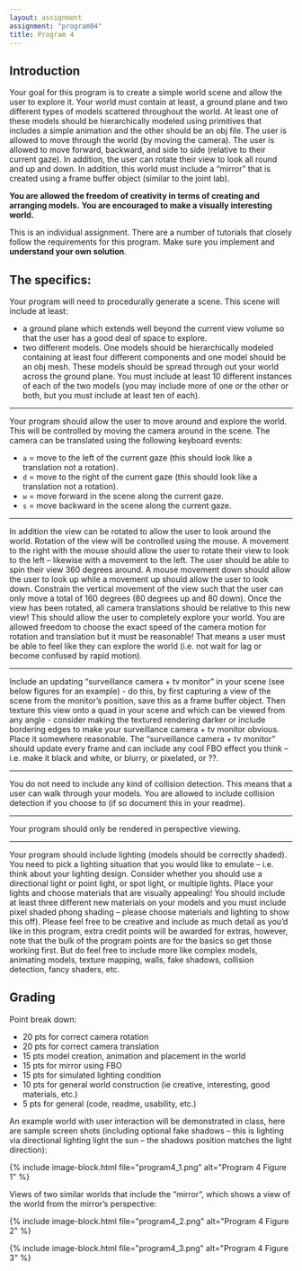 ```yaml
---
layout: assignment
assignment: "program04"
title: Program 4
---
```


## Introduction

Your goal for this program is to create a simple world scene and allow the user to
explore it. Your world must contain at least, a ground plane and two different types of models
scattered throughout the world. At least one of these models should be hierarchically modeled
using primitives that includes a simple animation and the other should be an obj file. The user is
allowed to move through the world (by moving the camera). The user is allowed to move forward,
backward, and side to side (relative to their current gaze). In addition, the user can rotate their
view to look all round and up and down. In addition, this world must include a “mirror” that is
created using a frame buffer object (similar to the joint lab).

**You are allowed the freedom of creativity in terms of creating and arranging models.**
**You are encouraged to make a visually interesting world.**

This is an individual assignment. There are a number of tutorials that closely follow the
requirements for this program.
Make sure you implement and **understand your own solution**.

## The specifics:

Your program will need to procedurally generate a scene. This scene will include at least:
- a ground plane which extends well beyond the current view volume so that the user
  has a good deal of space to explore.
- two different models. One models should be hierarchically modeled containing at
  least four different components and one model should be an obj mesh. These
  models should be spread through out your world across the ground plane. You
  must include at least 10 different instances of each of the two models (you may
  include more of one or the other or both, but you must include at least ten of each).

---

Your program should allow the user to move around and explore the world. This will be
controlled by moving the camera around in the scene. The camera can be translated using
the following keyboard events:
- `a` = move to the left of the current gaze (this should look like a translation not a
  rotation).
- `d` = move to the right of the current gaze (this should look like a translation not a
  rotation).
- `w` = move forward in the scene along the current gaze.
- `s` = move backward in the scene along the current gaze.

---

In addition the view can be rotated to allow the user to look around the world. Rotation of
the view will be controlled using the mouse. A movement to the right with the mouse
should allow the user to rotate their view to look to the left – likewise with a movement to
the left. The user should be able to spin their view 360 degrees around. A mouse
movement down should allow the user to look up while a movement up should allow the
user to look down. Constrain the vertical movement of the view such that the user can only
move a total of 160 degrees (80 degrees up and 80 down). Once the view has been rotated,
all camera translations should be relative to this new view! This should allow the user to
completely explore your world. You are allowed freedom to choose the exact speed of the
camera motion for rotation and translation but it must be reasonable! That means a user
must be able to feel like they can explore the world (i.e. not wait for lag or become
confused by rapid motion).

---

Include an updating “surveillance camera + tv monitor” in your scene (see below figures for an example) -
do this, by first capturing a view of the scene from the monitor’s position, save this as a frame buffer object.
Then texture this view onto a quad in your scene and which can be viewed from any angle -
consider making the textured rendering darker or include bordering edges to make your surveillance camera + tv monitor obvious.
Place it somewhere reasonable.
The “surveillance camera + tv monitor” should update every frame and can include any cool FBO effect you think – i.e. make it black and white, or blurry, or pixelated, or ??.

---

You do not need to include any kind of collision detection. This means that a user can
walk through your models. You are allowed to include collision detection if you choose to
(if so document this in your readme).

---

Your program should only be rendered in perspective viewing.

---

Your program should include lighting (models should be correctly shaded). You need
to pick a lighting situation that you would like to emulate – i.e. think about your lighting
design. Consider whether you should use a directional light or point light, or spot light, or
multiple lights. Place your lights and choose materials that are visually appealing! You
should include at least three different new materials on your models and you must include
pixel shaded phong shading – please choose materials and lighting to show this off).
Please feel free to be creative and include as much detail as you’d like in this program, extra credit
points will be awarded for extras, however, note that the bulk of the program points are for the
basics so get those working first. But do feel free to include more like complex models, animating
models, texture mapping, walls, fake shadows, collision detection, fancy shaders, etc.



## Grading

Point break down:

- 20 pts for correct camera rotation
- 20 pts for correct camera translation
- 15 pts model creation, animation and placement in the world
- 15 pts for mirror using FBO
- 15 pts for simulated lighting condition
- 10 pts for general world construction (ie creative, interesting, good materials, etc.)
- 5 pts for general (code, readme, usability, etc.)

An example world with user interaction will be demonstrated in class, here are sample screen shots
(including optional fake shadows – this is lighting via directional lighting light the sun – the
shadows position matches the light direction):

{% include image-block.html file="program4_1.png" alt="Program 4 Figure 1" %}


Views of two similar worlds that include the “mirror”, which shows a view of the world from the
mirror’s perspective:

{% include image-block.html file="program4_2.png" alt="Program 4 Figure 2" %}

{% include image-block.html file="program4_3.png" alt="Program 4 Figure 3" %}
